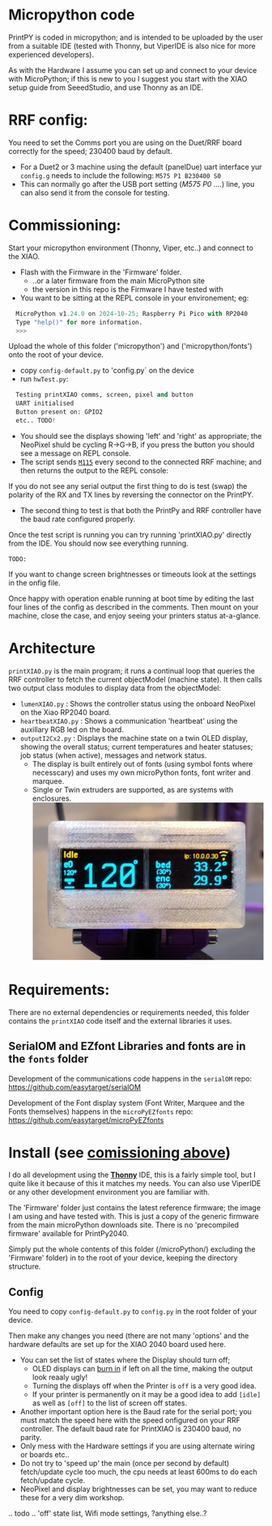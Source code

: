 # Micropython code
PrintPY is coded in micropython; and is intended to be uploaded by the user from a suitable IDE (tested with Thonny, but ViperIDE is also nice for more experienced developers).

As with the Hardware I assume you can set up and connect to your device with MicroPython; if this is new to you I suggest you start with the XIAO setup guide from SeeedStudio, and use Thonny as an IDE.

# RRF config:
You need to set the Comms port you are using on the Duet/RRF board correctly for the speed; 230400 baud by default.
* For a Duet2 or 3 machine using the default (panelDue) uart interface yur `config.g` needs to include the following:
  `M575 P1 B230400 S0`
* This can normally go after the USB port setting (*M575 P0 ....*) line, you can also send it from the console for testing.

# Commissioning:
Start your micropython environment (Thonny, Viper, etc..) and connect to the XIAO.
* Flash with the Firmware in the 'Firmware' folder.
  * ..or a later firmware from the main MicroPython site
  * the version in this repo is the Firmware I have tested with
* You want to be sitting at the REPL console in your environement; eg:
```python
  MicroPython v1.24.0 on 2024-10-25; Raspberry Pi Pico with RP2040
  Type "help()" for more information.
  >>> 
```
Upload the whole of this folder ('micropython') and ('micropython/fonts') onto the root of your device.
* copy `config-default.py` to 'config.py` on the device
* run `hwTest.py`:
```python
  Testing printXIAO comms, screen, pixel and button
  UART initialised
  Button present on: GPIO2
  etc.. TODO!
```
* You should see the displays showing 'left' and 'right' as appropriate; the NeoPixel shuld be cycling R->G->B, if you press the button you should see a message on REPL console.
* The script sends [`M115`](https://docs.duet3d.com/User_manual/Reference/Gcodes#m115-get-firmware-version-and-capabilities) every second to the connected RRF machine; and then returns the output to the REPL console:

If you do not see any serial output the first thing to do is test (swap) the polarity of the RX and TX lines by reversing the connector on the PrintPY.
* The second thing to test is that both the PrintPy and RRF controller have the baud rate configured properly.

Once the test script is running you can try running 'printXIAO.py' directly from the IDE. You should now see everything running.
```
TODO:
```

If you want to change screen brightnesses or timeouts look at the settings in the onfig file.

Once happy with operation enable running at boot time by editing the last four lines of the config as described in the comments. Then mount on your machine, close the case, and enjoy seeing your printers status at-a-glance.

# Architecture
`printXIAO.py` is the main program; it runs a continual loop that queries the RRF controller to fetch the current objectModel (machine state). It then calls two output class modules to display data from the objectModel:
- `lumenXIAO.py` : Shows the controller status using the onboard NeoPixel on the Xiao RP2040 board.
- `heartbeatXIAO.py` : Shows a communication 'heartbeat' using the auxillary RGB led on the board.
- `outputI2Cx2.py` : Displays the machine state on a twin OLED display, showing the overall status; current temperatures and heater statuses; job status (when active), messages and network status.
  - The display is built entirely out of fonts (using symbol fonts where necesscary) and uses my own microPython fonts, font writer and marquee.
  - Single or Twin extruders are supported, as are systems with enclosures.
![Alpha demo](Docs/3-heaters-alpha3.jpg)

# Requirements:
There are no external dependencies or requirements needed, this folder contains the
`printXIAO` code itself and the external libraries it uses.

## SerialOM and EZfont Libraries and fonts are in the `fonts` folder
Development of the communications code happens in the `serialOM` repo:
https://github.com/easytarget/serialOM

Development of the Font display system (Font Writer, Marquee and the Fonts themselves) happens in the `microPyEZfonts` repo:
https://github.com/easytarget/microPyEZfonts

# Install (see [comissioning above](#Comissioning:))
I do all development using the [**Thonny**](https://thonny.org/) IDE, this is a fairly simple tool, but I quite like it because of this it matches my needs. You can also use ViperIDE or any other development environment you are familiar with.

The 'Firmware' folder just contains the latest reference firmware; the image I am using and have tested with. This is just a copy of the generic firmware from the main microPython downloads site. There is no 'precompiled firmware' available for PrintPy2040.

Simply put the whole contents of this folder (/microPython/) excluding the 'Firmware' folder) in to the root of your device, keeping the directory structure.

## Config
You need to copy `config-default.py` to `config.py` in the root folder of your device.

Then make any changes you need (there are not many 'options' and the hardware defaults are set up for the XIAO 2040 board used here.
* You can set the list of states where the Display should turn off;
  * OLED displays can [burn in](https://forum.makerforums.info/t/oled-display-burn-in-the-evidence/90223) if left on all the time, making the output look reaaly ugly!
  * Turning the displays off when the Printer is `off` is a very good idea.
  * If your printer is permanently on it may be a good idea to add `[idle]` as well as `[off]` to the list of screen off states.
* Another important option here is the Baud rate for the serial port; you must match the speed here with the speed onfigured on your RRF controller. The default baud rate for PrintXIAO is 230400 baud, no parity.
* Only mess with the Hardware settings if you are using alternate wiring or boards etc..
* Do not try to 'speed up' the main (once per second by default) fetch/update cycle too much, the cpu needs at least 600ms to do each fetch/update cycle.
* NeoPixel and display brightnesses can be set, you may want to reduce these for a very dim workshop.


.. todo .. 'off' state list, Wifi mode settings, ?anything else..?

